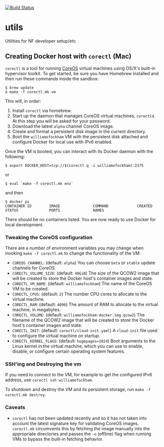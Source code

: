 [![Build Status](https://travis-ci.org/williamofockham/utils.svg?branch=master)](https://travis-ci.org/williamofockham/utils)

# utils

Utilities for NF developer setup/etc

## Creating Docker host with `corectl` (Mac)

`corectl` is a tool for running [CoreOS](https://coreos.com) virtual
machines using OS/X's built-in hypervisor toolkit. To get started, be
sure you have Homebrew installed and then run these commands inside
the sandbox:

``` shell
$ brew update
$ make -f corectl.mk vm
```

This will, in order:

1. Install `corectl` via homebrew.
2. Start up the daemon that manages CoreOS virtual machines,
   `corectld`. At this step you will be asked for your password.
3. Download the latest `alpha` channel CoreOS image.
4. Create and format a persistent disk image in the current directory.
5. Boot the `williamofockham` VM with the persistent disk attached and
   configure Docker for local use with IPv6 enabled.

Once the VM is booted, you can interact with its Docker daemon with
the following:

``` shell
$ export DOCKER_HOST=tcp://$(corectl q -i williamofockham):2375
```

or

```shell
$ eval `make -f corectl.mk env`
```

and then
```
$ docker ps
CONTAINER ID        IMAGE               COMMAND             CREATED             STATUS              PORTS               NAMES
```

There should be no containers listed. You are now ready to use Docker
for local development.

### Tweaking the CoreOS configuration

There are a number of environment variables you may change when invoking `make
-f corectl.mk` to change the functionality of the VM:

 * `COREOS_CHANNEL`: (default: `alpha`) You can choose `beta` or `stable` update
   channels for CoreOS.
 * `CORECTL_VOLUME_SIZE`: (default: `40GiB`) The size of the QCOW2 image that
   will be created to store the Docker host's container images and state.
 * `CORECTL_VM_NAME`: (default: `williamofockham`) The name of the CoreOS VM to be
   created.
 * `CORECTL_CPUS`: (default: `2`) The number CPU cores to allocate to the
   virtual machine.
 * `CORECTL_RAM`: (default: `4096`) The amount of RAM to allocate to the virtual
   machine, in megabytes.
 * `CORECTL_VOLUME`: (default: `williamofockham-docker.img.qcow2`) The filename of the
   QCOW2 image that will be created to store the Docker host's container images
   and state.
 * `CORECTL_INIT`: (default: `corectl/cloud-init.yaml`) A `cloud-init` file used
   to configure the virtual machine on startup.
 * `CORECTL_KERNEL_FLAGS`: (default: `hugepages=1024`) Boot arguments to the
   Linux kernel in the virtual machine, which you can use to enable, disable, or
   configure certain operating system features.

### SSH'ing and Destroying the vm

If you need to connect to the VM, for example to get the configured
IPv6 address, use `corectl ssh williamofockham`.

To shutdown and destroy the VM and its persistent storage, run `make
-f corectl.mk destroy`.

### Caveats

* `corectl` has not been updated recently and so it has not taken into
  account the latest signature key for validating CoreOS
  images. `corectl.mk` circumvents this by fetching the image manually
  into the appropriate directories and passes the `-o` (offline) flag
  when running VMs to bypass the built-in fetching behavior.
